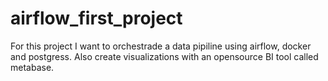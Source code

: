 # airflow_first_project

For this project I want to orchestrade a data pipiline using airflow, docker and postgress. Also create visualizations with an opensource BI tool called metabase.
